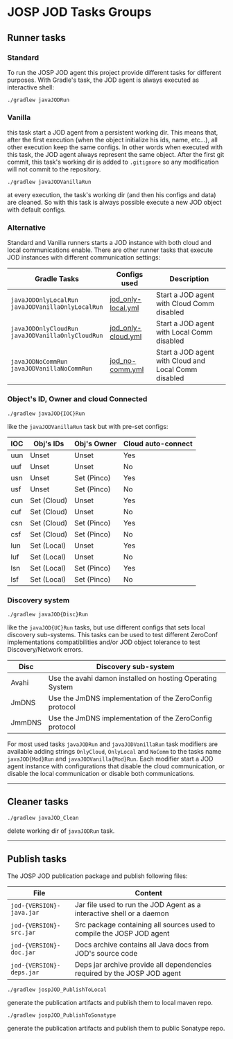 # JOSP JOD Tasks Groups

## Runner tasks

### Standard

To run the JOSP JOD agent this project provide different tasks for different
purposes. With Gradle's task, the JOD agent is always executed as interactive shell:

```shell
./gradlew javaJODRun
```

### Vanilla

this task start a JOD agent from a persistent working dir. This means that,
after the first execution (when the object initialize his ids, name, etc...),
all other execution keep the same configs. In other words when executed with
this task, the JOD agent always represent the same object. After the first git
commit, this task's working dir is added to ```.gitignore```
so any modification will not commit to the repository.

```shell
./gradlew javaJODVanillaRun
```

at every execution, the task's working dir (and then his configs and data)
are cleaned. So with this task is always possible execute a new JOD object with
default configs.

### Alternative

Standard and Vanilla runners starts a JOD instance with both cloud and local
communications enable. There are other runner tasks that execute JOD instances
with different communication settings:

| Gradle Tasks                                                  | Configs used                                                  | Description                                          |
|---------------------------------------------------------------|---------------------------------------------------------------|------------------------------------------------------|
| ```javaJODOnlyLocalRun```<br>```javaJODVanillaOnlyLocalRun``` | [jod_only-local.yml](/src/jospJOD/configs/jod_only-local.yml) | Start a JOD agent with Cloud Comm disabled           |
| ```javaJODOnlyCloudRun```<br>```javaJODVanillaOnlyCloudRun``` | [jod_only-cloud.yml](/src/jospJOD/configs/jod_only-cloud.yml) | Start a JOD agent with Local Comm disabled           |
| ```javaJODNoCommRun```<br>```javaJODVanillaNoCommRun```       | [jod_no-comm.yml](/src/jospJOD/configs/jod_no-comm.yml)       | Start a JOD agent with Cloud and Local Comm disabled |

### Object's ID, Owner and cloud Connected

```shell
./gradlew javaJOD{IOC}Run
```

like the ```javaJODVanillaRun``` task but with pre-set configs:

| IOC | Obj's IDs   | Obj's Owner | Cloud auto-connect |
|-----|-------------|-------------|--------------------|
| uun | Unset       | Unset       | Yes                |
| uuf | Unset       | Unset       | No                 |
| usn | Unset       | Set (Pinco) | Yes                |
| usf | Unset       | Set (Pinco) | No                 |
| cun | Set (Cloud) | Unset       | Yes                |
| cuf | Set (Cloud) | Unset       | No                 |
| csn | Set (Cloud) | Set (Pinco) | Yes                |
| csf | Set (Cloud) | Set (Pinco) | No                 |
| lun | Set (Local) | Unset       | Yes                |
| luf | Set (Local) | Unset       | No                 |
| lsn | Set (Local) | Set (Pinco) | Yes                |
| lsf | Set (Local) | Set (Pinco) | No                 |

### Discovery system

```shell
./gradlew javaJOD{Disc}Run
```

like the ```javaJOD{UC}Run``` tasks, but use different configs that sets local
discovery sub-systems. This tasks can be used to test different ZeroConf
implementations compatibilities and/or JOD object tolerance to test Discovery/Network errors.

| Disc   | Discovery sub-system                                      |
|--------|-----------------------------------------------------------|
| Avahi  | Use the avahi damon installed on hosting Operating System |
| JmDNS  | Use the JmDNS implementation of the ZeroConfig protocol   |
| JmmDNS | Use the JmDNS implementation of the ZeroConfig protocol   |

For most used tasks ```javaJODRun``` and ```javaJODVanillaRun``` task modifiers
are available adding strings ```OnlyCloud```, ```OnlyLocal``` and ```NoComm```
to the tasks name ```javaJOD{Mod}Run``` and ```javaJODVanilla{Mod}Run```. Each
modifier start a JOD agent instance with configurations that disable the cloud
communication, or disable the local communication or disable both communications.

----

## Cleaner tasks

```shell
./gradlew javaJOD_Clean
```

delete working dir of ```javaJODRun``` task.

----

## Publish tasks

The JOSP JOD publication package and publish following files:

| File                         | Content                                                                  |
|------------------------------|--------------------------------------------------------------------------|
| ```jod-{VERSION}-java.jar``` | Jar file used to run the JOD Agent as a interactive shell or a daemon    |
| ```jod-{VERSION}-src.jar```  | Src package containing all sources used to compile the JOSP JOD agent    |
| ```jod-{VERSION}-doc.jar```  | Docs archive contains all Java docs from JOD's source code               |
| ```jod-{VERSION}-deps.jar``` | Deps jar archive provide all dependencies required by the JOSP JOD agent |

```shell
./gradlew jospJOD_PublishToLocal
```

generate the publication artifacts and publish them to local maven repo.

```shell
./gradlew jospJOD_PublishToSonatype
```

generate the publication artifacts and publish them to public Sonatype repo.

